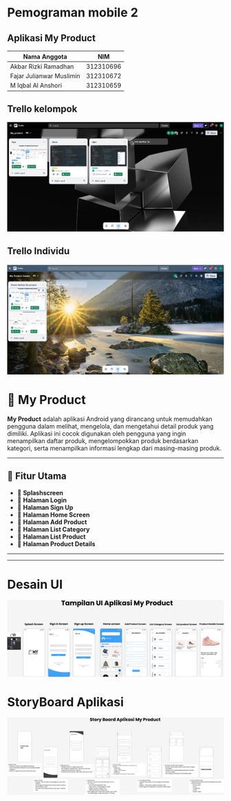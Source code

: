 # Pemograman mobile 2

## Aplikasi My Product

| Nama Anggota | NIM |
| -----| ------------------ |
|Akbar Rizki Ramadhan   | 312310696  |
|Fajar Julianwar Muslimin | 312310672 |
|M Iqbal Al Anshori | 312310659 |

## Trello kelompok
![image](screenshot/sstrello1.png)

## Trello Individu
![image](screenshot/sstrello2.png)

# 📲 My Product

**My Product** adalah aplikasi Android yang dirancang untuk memudahkan pengguna dalam melihat, mengelola, dan mengetahui detail produk yang dimiliki. Aplikasi ini cocok digunakan oleh pengguna yang ingin menampilkan daftar produk, mengelompokkan produk berdasarkan kategori, serta menampilkan informasi lengkap dari masing-masing produk.


---

## 🎯 Fitur Utama

- 🔹 **Splashscreen**
- 🔹 **Halaman Login**
- 🔹 **Halaman Sign Up**
- 🔹 **Halaman Home Screen**
- 🔹 **Halaman Add Product**
- 🔹 **Halaman List Category**
- 🔹 **Halaman List Product**
- 🔹 **Halaman Product Details**

---

---

# Desain UI
![image](screenshot/MyProduct.png)

# StoryBoard Aplikasi
![image](screenshot/StoryBoard.png)




